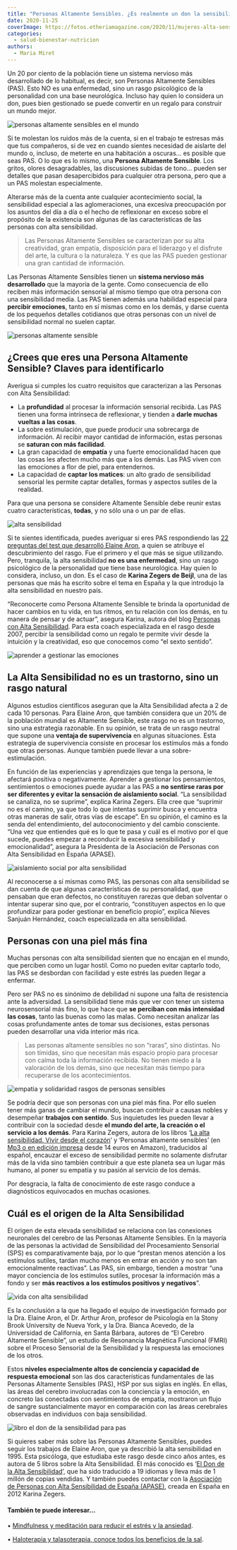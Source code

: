 ```yaml
---
title: "Personas Altamente Sensibles. ¿Es realmente un don la sensibilidad?"
date: 2020-11-25
coverImage: https://fotos.etheriamagazine.com/2020/11/mujeres-alta-sensibilidad.jpg
categories: 
  - salud-bienestar-nutricion
authors: 
  - Maria Miret
---
```


Un 20 por ciento de la población tiene un sistema nervioso más desarrollado de lo habitual, es decir, son Personas Altamente Sensibles (PAS). Esto NO es una enfermedad, sino un rasgo psicológico de la personalidad con una base neurológica. Incluso hay quien lo considera un don, pues bien gestionado se puede convertir en un regalo para construir un mundo mejor. 

![personas altamente sensibles en el mundo](https://fotos.etheriamagazine.com/2020/11/claves-detectar-alta-sensibilidad.jpg "2 de cada 10 habitantes del mundo son Personas Altamente Sensibles. © Javardh ML")

Si te molestan los ruidos más de la cuenta, si en el trabajo te estresas más que tus 
compañeros, si de vez en cuando sientes necesidad de aislarte del mundo o, incluso, de 
meterte en una habitación a oscuras… es posible que seas PAS. O lo que es lo mismo, una 
**Persona Altamente Sensible**. Los gritos, olores desagradables, las discusiones 
subidas de tono… pueden ser detalles que pasan desapercibidos para cualquier otra 
persona, pero que a un PAS molestan especialmente. 

Alterarse más de la cuenta ante cualquier acontecimiento social, la sensibilidad 
especial a las aglomeraciones, una excesiva preocupación por los asuntos del día a día o 
el hecho de reflexionar en exceso sobre el propósito de la existencia son algunas de las 
características de las personas con alta sensibilidad. 

> Las Personas Altamente Sensibles se caracterizan por su alta creatividad, gran empatía, 
> disposición para el liderazgo y el disfrute del arte, la cultura o la naturaleza. Y es 
> que las PAS pueden gestionar una gran cantidad de información. 

Las Personas Altamente Sensibles tienen un **sistema nervioso más desarrollado** que la 
mayoría de la gente. Como consecuencia de ello reciben más información sensorial al 
mismo tiempo que otra persona con una sensibilidad media. Las PAS tienen además una 
habilidad especial para **percibir emociones**, tanto en sí mismas como en los demás, y 
darse cuenta de los pequeños detalles cotidianos que otras personas con un nivel de 
sensibilidad normal no suelen captar. 

![personas altamente sensible](https://fotos.etheriamagazine.com/2020/11/mujeres-alta-sensibilidad.jpg "La alta sensibilidad bien gestionada se puede considerar un don. © Leon Ell.")

## ¿Crees que eres una Persona Altamente Sensible? Claves para identificarlo

Averigua si cumples los cuatro requisitos que caracterizan a las Personas con Alta 
Sensibilidad: 

- La **profundidad** al procesar la información sensorial recibida. Las PAS tienen una forma intrínseca de reflexionar, y tienden a **darle muchas vueltas a las cosas**.
- La sobre estimulación, que puede producir una sobrecarga de información. Al recibir mayor cantidad de información, estas personas se **saturan con más facilidad**. 
- La gran capacidad de **empatía** y una fuerte emocionalidad hacen que las cosas les afecten mucho más que a los demás. Las PAS viven con las emociones a flor de piel, para entendernos. 
- La capacidad de **captar los matices**: un alto grado de sensibilidad sensorial les permite captar detalles, formas y aspectos sutiles de la realidad.

Para que una persona se considere Altamente Sensible debe reunir estas cuatro 
características, **todas**, y no sólo una o un par de ellas. 

![alta sensibilidad](https://fotos.etheriamagazine.com/2020/11/persona-altamente-sensible.jpg "Las Personas Altamente Sensibles perciben más matices. © David Becker")

Si te sientes identificada, puedes averiguar si eres PAS respondiendo las [22 preguntas 
del test que desarrolló Elaine 
Aron](https://terapiayemociones.com/personas-altamente-sensibles-2/test-pas/), a quien 
se atribuye el descubrimiento del rasgo. Fue el primero y el que más se sigue 
utilizando. Pero, tranquila, la alta sensibilidad **no es una enfermedad**, sino un 
rasgo psicológico de la personalidad que tiene base neurológica. Hay quien lo considera, 
incluso, un don. Es el caso de **Karina Zegers de Beijl**, una de las personas que más 
ha escrito sobre el tema en España y la que introdujo la alta sensibilidad en nuestro 
país. 

“Reconocerte como Persona Altamente Sensible te brinda la oportunidad de hacer cambios 
en tu vida, en tus ritmos, en tu relación con los demás, en tu manera de pensar y de 
actuar”, asegura Karina, autora del blog [Personas con Alta 
Sensibilidad](https://www.personasaltamentesensibles.com/). Para esta coach 
especializada en el rasgo desde 2007, percibir la sensibilidad como un regalo te permite 
vivir desde la intuición y la creatividad, eso que conocemos como “el sexto sentido”. 

![aprender a gestionar las emociones](https://fotos.etheriamagazine.com/2020/11/gestionar-la-sensibilidad.jpg "Es necesario aprender a gestionar los pensamientos, sentimientos y emociones. © Courtney Cook")

## La Alta Sensibilidad no es un trastorno, sino un rasgo natural

Algunos estudios científicos aseguran que la Alta Sensibilidad afecta a 2 de cada 10 
personas. Para Elaine Aron, que también considera que un 20% de la población mundial es 
Altamente Sensible, este rasgo no es un trastorno, sino una estrategia razonable. En su 
opinión, se trata de un rasgo neutral que supone una **ventaja de supervivencia** en 
algunas situaciones. Esta estrategia de supervivencia consiste en procesar los estímulos 
más a fondo que otras personas. Aunque también puede llevar a una sobre-estimulación. 

En función de las experiencias y aprendizajes que tenga la persona, le afectará positiva 
o negativamente. Aprender a gestionar los pensamientos, sentimientos o emociones puede 
ayudar a las PAS a **no sentirse raras por ser diferentes y evitar la sensación de 
aislamiento social**. “La sensibilidad se canaliza, no se suprime”, explica Karina 
Zegers. Ella cree que “suprimir no es el camino, ya que todo lo que intentas suprimir 
busca y encuentra otras maneras de salir, otras vías de escape”. En su opinión, el 
camino es la senda del entendimiento, del autoconocimiento y del cambio consciente. “Una 
vez que entiendes qué es lo que te pasa y cuál es el motivo por el que sucede, puedes 
empezar a reconducir la excesiva sensibilidad y emocionalidad”, asegura la Presidenta de 
la Asociación de Personas con Alta Sensibilidad en España (APASE). 

![aislamiento social por alta sensibilidad](https://fotos.etheriamagazine.com/2020/11/demasiado-sensible.jpg "El aislamiento social es uno de sus inconvenientes. © Bagir Bahana")

Al reconocerse a sí mismas como PAS, las personas con alta sensibilidad se dan cuenta de 
que algunas características de su personalidad, que pensaban que eran defectos, no 
constituyen rarezas que deban solventar o intentar superar sino que, por el contrario, 
“constituyen aspectos en lo que profundizar para poder gestionar en beneficio propio”, 
explica Nieves Sanjuán Hernández, coach especializada en alta sensibilidad. 

## Personas con una piel más fina

Muchas personas con alta sensibilidad sienten que no encajan en el mundo, que perciben 
como un lugar hostil. Como no pueden evitar captarlo todo, las PAS se desbordan con 
facilidad y este estrés las pueden llegar a enfermar. 

Pero ser PAS no es sinónimo de debilidad ni supone una falta de resistencia ante la 
adversidad. La sensibilidad tiene más que ver con tener un sistema neurosensorial más 
fino, lo que hace que **se perciban con más intensidad las cosas**, tanto las buenas 
como las malas. Como necesitan analizar las cosas profundamente antes de tomar sus 
decisiones, estas personas pueden desarrollar una vida interior más rica. 

> Las personas altamente sensibles no son “raras”, sino distintas. No son tímidas, sino 
> que necesitan más espacio propio para procesar con calma toda la información recibida. 
> No tienen miedo a la valoración de los demás, sino que necesitan más tiempo para 
> recuperarse de los acontecimientos. 

![empatia y solidaridad rasgos de personas sensibles](https://fotos.etheriamagazine.com/2020/11/personas-sensibles.jpg "Empáticas y con deseos de ayudar a los demás, así son las Personas Altamente Sensibles. © Ricardo Gómez")

Se podría decir que son personas con una piel más fina. Por ello suelen tener más ganas 
de cambiar el mundo, buscan contribuir a causas nobles y desempeñar **trabajos con 
sentido**. Sus inquietudes les pueden llevar a contribuir con la sociedad desde **el 
mundo del arte, la creación o el servicio a los demás**. Para Karina Zegers, autora de 
los libros ‘[La alta sensibilidad. Vivir desde el corazón](https://amzn.to/35R1MNi)’ y 
‘Personas altamente sensibles’ (en [Mp3 o en edición impresa](https://amzn.to/36ZIC6W) 
desde 14 euros en Amazon), traducidos al español, encauzar el exceso de sensibilidad 
permite no solamente disfrutar más de la vida sino también contribuir a que este planeta 
sea un lugar más humano, al poner su empatía y su pasión al servicio de los demás. 

Por desgracia, la falta de conocimiento de este rasgo conduce a diagnósticos equivocados 
en muchas ocasiones. 

## Cuál es el origen de la Alta Sensibilidad

El origen de esta elevada sensibilidad se relaciona con las conexiones neuronales del 
cerebro de las Personas Altamente Sensibles. En la mayoría de las personas la actividad 
de Sensibilidad del Procesamiento Sensorial (SPS) es comparativamente baja, por lo que 
“prestan menos atención a los estímulos sutiles, tardan mucho menos en entrar en acción 
y no son tan emocionalmente reactivas”. Las PAS, sin embargo, tienden a mostrar “una 
mayor conciencia de los estímulos sutiles, procesar la información más a fondo y ser 
**más reactivos a los estímulos positivos y negativos**”. 

![vida con alta sensibilidad](https://fotos.etheriamagazine.com/2020/11/grupo-amigos-viajes.jpg "Las PAS son más reactivas a las emociones. © Helena Lopes")

Es la conclusión a la que ha llegado el equipo de investigación formado por la Dra. 
Elaine Aron, el Dr. Arthur Aron, profesor de Psicología en la Stony Brook University de 
Nueva York, y la Dra. Bianca Acevedo, de la Universidad de California, en Santa Bárbara, 
autores de “El Cerebro Altamente Sensible”, un estudio de Resonancia Magnética Funcional 
(FMRI) sobre el Proceso Sensorial de la Sensibilidad y la respuesta las emociones de los 
otros. 

Estos **niveles especialmente altos de conciencia y capacidad de respuesta emocional** 
son las dos características fundamentales de las Personas Altamente Sensibles (PAS), HSP 
por sus siglas en inglés. En ellas, las áreas del cerebro involucradas con la conciencia 
y la emoción, en concreto las conectadas con sentimientos de empatía, mostraron un flujo 
de sangre sustancialmente mayor en comparación con las áreas cerebrales observadas en 
individuos con baja sensibilidad. 

![libro el don de la sensibilidad para pas](https://fotos.etheriamagazine.com/2020/11/don-sensibilidad-elaine-aron.jpg "'El don de la sensibilidad', de Elaine Aron.")

Si quieres saber más sobre las Personas Altamente Sensibles, puedes seguir los trabajos 
de Elaine Aron, que ya describió la alta sensibilidad en 1995. Esta psicóloga, que 
estudiaba este rasgo desde cinco años antes, es autora de 5 libros sobre la Alta 
Sensibilidad. El más conocido es ‘[El Don de la Alta 
Sensibilidad](https://amzn.to/2V0arXv)’, que ha sido traducido a 19 idiomas y lleva más 
de 1 millón de copias vendidas. Y también puedes contactar con la [Asociación de 
Personas con Alta Sensibilidad de España (APASE)](https://www.asociacionpas.org), creada 
en España en 2012 Karina Zegers. 

#### También te puede interesar...

• [Mindfulness y meditación para reducir el estrés y la 
ansiedad](https://etheriamagazine.com/2020/11/18/mindfulness-y-meditacion-para-reducir-estres-ansiedad-y-depresion/). 

• [Haloterapia y talasoterapia, conoce todos los beneficios de la 
sal](https://etheriamagazine.com/2020/10/28/uso-terapeutico-de-la-sal-beneficios-de-la-haloterapia-y-la-talasoterapia/).
